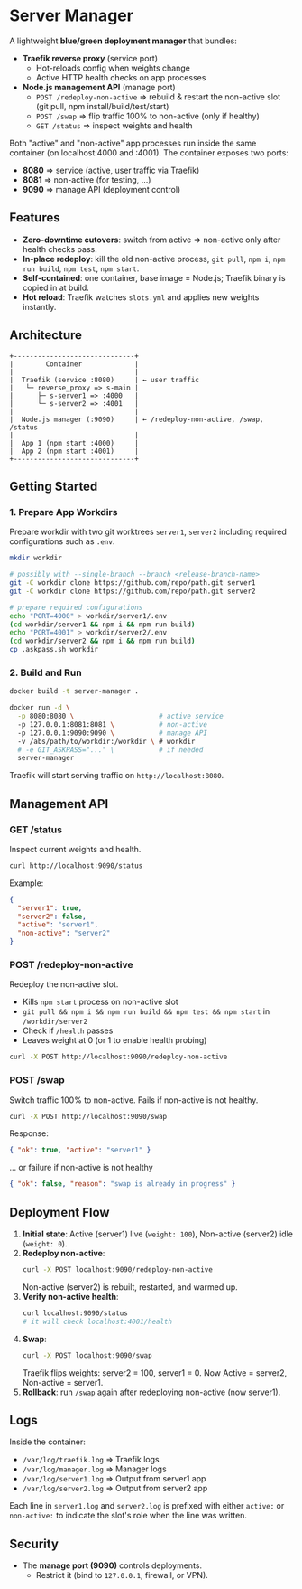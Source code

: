 # Server Manager

A lightweight **blue/green deployment manager** that bundles:

* **Traefik reverse proxy** (service port)
  * Hot-reloads config when weights change
  * Active HTTP health checks on app processes
* **Node.js management API** (manage port)
  * `POST /redeploy-non-active` =\> rebuild & restart the non-active slot  
  (git pull, npm install/build/test/start)
  * `POST /swap` =\> flip traffic 100% to non-active (only if healthy)
  * `GET /status` =\> inspect weights and health

Both "active" and "non-active" app processes run inside the same container (on localhost:4000 and :4001).
The container exposes two ports:

* **8080** =\> service (active, user traffic via Traefik)
* **8081** =\> non-active (for testing, ...)
* **9090** =\> manage API (deployment control)

## Features

* **Zero-downtime cutovers**: switch from active =\> non-active only after health checks pass.
* **In-place redeploy**: kill the old non-active process, `git pull`, `npm i`, `npm run build`, `npm test`, `npm start`.
* **Self-contained**: one container, base image = Node.js; Traefik binary is copied in at build.
* **Hot reload**: Traefik watches `slots.yml` and applies new weights instantly.

## Architecture

```
+------------------------------+
|        Container             |
|                              |
|  Traefik (service :8080)     | ← user traffic
|   └─ reverse_proxy => s-main |
|      ├─ s-server1 => :4000   |
|      └─ s-server2 => :4001   |
|                              |
|  Node.js manager (:9090)     | ← /redeploy-non-active, /swap, /status
|                              |
|  App 1 (npm start :4000)     |
|  App 2 (npm start :4001)     |
+------------------------------+
```

## Getting Started

### 1. Prepare App Workdirs

Prepare workdir with two git worktrees `server1`, `server2` including required configurations such as `.env`.

```sh
mkdir workdir

# possibly with --single-branch --branch <release-branch-name>
git -C workdir clone https://github.com/repo/path.git server1
git -C workdir clone https://github.com/repo/path.git server2

# prepare required configurations
echo "PORT=4000" > workdir/server1/.env
(cd workdir/server1 && npm i && npm run build)
echo "PORT=4001" > workdir/server2/.env
(cd workdir/server2 && npm i && npm run build)
cp .askpass.sh workdir
```

### 2. Build and Run

```sh
docker build -t server-manager .

docker run -d \
  -p 8080:8080 \                     # active service
  -p 127.0.0.1:8081:8081 \           # non-active
  -p 127.0.0.1:9090:9090 \           # manage API
  -v /abs/path/to/workdir:/workdir \ # workdir
  # -e GIT_ASKPASS="..." \           # if needed
  server-manager
```

Traefik will start serving traffic on `http://localhost:8080`.

## Management API

### GET /status

Inspect current weights and health.

```sh
curl http://localhost:9090/status
```

Example:

```json
{
  "server1": true,
  "server2": false,
  "active": "server1",
  "non-active": "server2"
}
```

### POST /redeploy-non-active

Redeploy the non-active slot.

* Kills `npm start` process on non-active slot
* `git pull && npm i && npm run build && npm test && npm start` in `/workdir/server2`
* Check if `/health` passes
* Leaves weight at 0 (or 1 to enable health probing)

```sh
curl -X POST http://localhost:9090/redeploy-non-active
```

### POST /swap

Switch traffic 100% to non-active. Fails if non-active is not healthy.

```sh
curl -X POST http://localhost:9090/swap
```

Response:

```json
{ "ok": true, "active": "server1" }
```

... or failure if non-active is not healthy

```json
{ "ok": false, "reason": "swap is already in progress" }
```

## Deployment Flow

1. **Initial state**:
    Active (server1) live (`weight: 100`), Non-active (server2) idle (`weight: 0`).
2. **Redeploy non-active**:
    ```sh
    curl -X POST localhost:9090/redeploy-non-active
    ```
    Non-active (server2) is rebuilt, restarted, and warmed up.
3. **Verify non-active health**:
    ```sh
    curl localhost:9090/status
    # it will check localhost:4001/health
    ```
4. **Swap**:
    ```sh
    curl -X POST localhost:9090/swap
    ```
    Traefik flips weights: server2 = 100, server1 = 0.
    Now Active = server2, Non-active = server1.
5. **Rollback**: run `/swap` again after redeploying non-active (now server1).

## Logs

Inside the container:

* `/var/log/traefik.log` =\> Traefik logs
* `/var/log/manager.log` =\> Manager logs
* `/var/log/server1.log` =\> Output from server1 app
* `/var/log/server2.log` =\> Output from server2 app

Each line in `server1.log` and `server2.log` is prefixed with either `active:` or `non-active:`
to indicate the slot's role when the line was written.

## Security

* The **manage port (9090)** controls deployments.
  * Restrict it (bind to `127.0.0.1`, firewall, or VPN).
